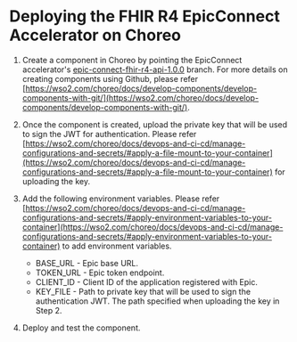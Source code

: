 # Deploying the FHIR R4 EpicConnect Accelerator on Choreo

1. Create a component in Choreo by pointing the EpicConnect accelerator's [epic-connect-fhir-r4-api-1.0.0](https://github.com/wso2/docker-open-healthcare-accelerators/tree/epic-connect-fhir-r4-api-1.0.0) branch. For more details on creating components using Github, please refer [https://wso2.com/choreo/docs/develop-components/develop-components-with-git/](https://wso2.com/choreo/docs/develop-components/develop-components-with-git/).

2. Once the component is created, upload the private key that will be used to sign the JWT for authentication. Please refer [https://wso2.com/choreo/docs/devops-and-ci-cd/manage-configurations-and-secrets/#apply-a-file-mount-to-your-container](https://wso2.com/choreo/docs/devops-and-ci-cd/manage-configurations-and-secrets/#apply-a-file-mount-to-your-container) for uploading the key.

3. Add the following environment variables. Please refer [https://wso2.com/choreo/docs/devops-and-ci-cd/manage-configurations-and-secrets/#apply-environment-variables-to-your-container](https://wso2.com/choreo/docs/devops-and-ci-cd/manage-configurations-and-secrets/#apply-environment-variables-to-your-container) to add environment variables.
    * BASE_URL - Epic base URL.
    * TOKEN_URL - Epic token endpoint.
    * CLIENT_ID - Client ID of the application registered with Epic.
    * KEY_FILE - Path to private key that will be used to sign the authentication JWT. The path specified when uploading the key in Step 2.
4. Deploy and test the component.
